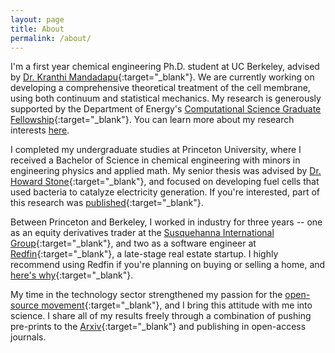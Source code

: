 ```yaml
---
layout: page
title: About
permalink: /about/
---
```


I'm a first year chemical engineering Ph.D. student at UC Berkeley, advised by [Dr. Kranthi Mandadapu](http://www.cchem.berkeley.edu/kranthi/){:target="_blank"}. We are currently working on developing a comprehensive theoretical treatment of the cell membrane, using both continuum and statistical mechanics. My research is generously supported by the Department of Energy's [Computational Science Graduate Fellowship](https://www.krellinst.org/csgf/about-doe-csgf){:target="_blank"}. You can learn more about my research interests [here](/research/).

I completed my undergraduate studies at Princeton University, where I received a Bachelor of Science in chemical engineering with minors in engineering physics and applied math. My senior thesis was advised by [Dr. Howard Stone](http://mae.princeton.edu/people/faculty/stone){:target="_blank"}, and focused on developing fuel cells that used bacteria to catalyze electricity generation. If you're interested, part of this research was [published](http://dx.doi.org/10.1039/c4cp01086h){:target="_blank"}.

Between Princeton and Berkeley, I worked in industry for three years -- one as an equity derivatives trader at the [Susquehanna International Group](http://sig.com/){:target="_blank"}, and two as a software engineer at [Redfin](https://www.redfin.com/){:target="_blank"}, a late-stage real estate startup. I highly recommend using Redfin if you're planning on buying or selling a home, and [here's why](https://www.redfin.com/why-redfin){:target="_blank"}.

My time in the technology sector strengthened my passion for the [open-source movement](https://en.wikipedia.org/wiki/Open-source_movement){:target="_blank"}, and I bring this attitude with me into science. I share all of my results freely through a combination of pushing pre-prints to the [Arxiv](https://arxiv.org/help/primer){:target="_blank"} and publishing in open-access journals. 
